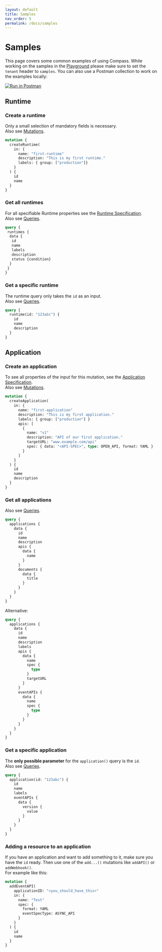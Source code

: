 ```yaml
---
layout: default
title: Samples
nav_order: 5
permalink: /docs/samples
---
```


# Samples

This page covers some common examples of using Compass. While working on the samples in the [Playground](https://director.compass.cluster.extend.cx.cloud.sap) please make sure to set the `tenant` header to `samples`. You can also use a Postman collection to work on the examples locally:  

[![Run in Postman](https://run.pstmn.io/button.svg)](https://app.getpostman.com/run-collection/8605900361a34a6f4100)

## Runtime

### Create a runtime

Only a small selection of mandatory fields is necessary.  
Also see [Mutations](http://localhost:4000/assets/graphql-doc/mutation.doc.html).

```graphql
mutation {
  createRuntime(
    in: { 
      name: "first-runtime"
      description: "This is my first runtime."
      labels: { group: ["production"]}
    }
  ) {
    id
    name
  }
}
```

### Get all runtimes

For all specifiable Runtime properties see the [Runtime Specification](http://localhost:4000/assets/graphql-doc/runtime.doc.html).  
Also see [Queries](http://localhost:4000/assets/graphql-doc/query.doc.html).

```graphql
query {
 runtimes {
  data {
   id
   name
   labels
   description
   status {condition}
  }
 }
}
```

### Get a specific runtime

The runtime query only takes the `id` as an input.  
Also see [Queries](http://localhost:4000/assets/graphql-doc/query.doc.html).

```graphql
query {
  runtime(id: "123abc") {
    id
    name
    description
  }
}
```

## Application

### Create an application

To see all properties of the input for this mutation, see the [Application Specification](http://localhost:4000/assets/graphql-doc/applicationinput.doc.html).  
Also see [Mutations](http://localhost:4000/assets/graphql-doc/mutation.doc.html).

```graphql
mutation {
  createApplication(
    in: {
      name: "first-application"
      description: "This is my first application."
      labels: { group: ["production"] }
      apis: [
        {
          name: "v1"
          description: "API of our first application."
          targetURL: "www.example.com/api"
          spec: { data: "<API-SPEC>", type: OPEN_API, format: YAML }
        }
      ]
    }
  ) {
    id
    name
    description
  }
}
```

### Get all applications

Also see [Queries](http://localhost:4000/assets/graphql-doc/query.doc.html).

```graphql
query {
  applications {
    data {
      id
      name
      description
      apis {
        data {
          name
        }
      }
      documents {
        data {
          title
        }
      }
    }
  }
}
```

Alternative:

```graphql
query {
  applications {
    data {
      id
      name
      description
      labels
      apis {
        data {
          name
          spec {
            type
          }
          targetURL
        }
      }
      eventAPIs {
        data {
          name
          spec {
            type
          }
        }
      }
    }
  }
}
```

### Get a specific application

The **only possible parameter** for the `application()` query is the `id`.  
Also see [Queries](http://localhost:4000/assets/graphql-doc/query.doc.html).

```graphql
query {
  application(id: "123abc") {
    id
    name
    labels
    eventAPIs {
      data {
        version {
          value
        }
      }
    }
  }
}
```

### Adding a resource to an application

If you have an application and want to add something to it, make sure you have the `id` ready. Then use one of the `add...()` mutations like `addAPI()` or `addWebhook()`.  
For example like this:  

```graphql
mutation {
  addEventAPI(
    applicationID: "<you_should_have_this>"
    in: { 
      name: "Test"
      spec: { 
        format: YAML
        eventSpecType: ASYNC_API 
      }
    }
  ) {
    id
    name
  }
}
```